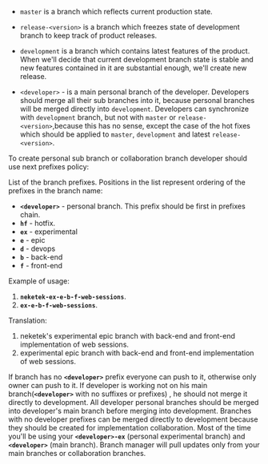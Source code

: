  - ``master`` is a branch which reflects current production state.

- ``release-<version>`` is a branch which freezes state of development  branch to keep track of product releases.

- ``development`` is a branch which contains latest features of the product. When we'll decide that current development branch state is stable and new features contained in it are substantial enough, we'll create new release.

- ``<developer>`` - is a main personal branch of the developer. Developers should merge all their sub branches into it, because personal branches will be merged directly into ``development``. Developers can synchronize with ``development`` branch, but not with ``master`` or ``release-<version>``,because this has no sense, except the case of the hot fixes which should be applied to ```master```, ```development``` and latest ``release-<version>``.


To create personal sub branch or collaboration branch developer should use next prefixes policy:

List of the branch prefixes. Positions in the list represent ordering of the prefixes in the branch name:
- **`<developer>`** - personal branch. This prefix should be first in prefixes chain.
- **`hf`** - hotfix.
- **`ex`** - experimental
- **`e`** - epic
- **`d`** - devops
- **`b`** - back-end
- **`f`** - front-end

Example of usage:
1. **`neketek-ex-e-b-f-web-sessions`**.
2. **`ex-e-b-f-web-sessions`**.

Translation:
1. neketek's experimental epic branch with back-end and front-end implementation of web sessions.
2. experimental epic branch with back-end and front-end implementation of web sessions.

If branch has no **`<developer>`** prefix everyone can push to it, otherwise only owner can push to it.
If developer is working not on his main branch(**`<developer>`** with no suffixes or prefixes) , he should not merge it directly to development.  All developer personal branches should be merged into developer's main branch before merging into development.  Branches with no developer prefixes can be merged directly to development because they should be created for implementation collaboration.  Most of the time you'll be using your **`<developer>-ex`** (personal experimental branch) and **`<developer>`** (main branch).  Branch manager will pull updates only from your main branches or collaboration branches.  
